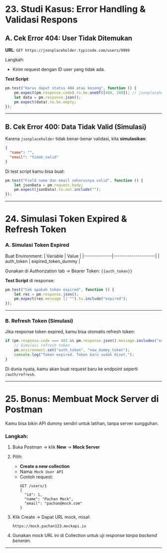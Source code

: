 # 23. Studi Kasus: Error Handling & Validasi Respons

## A. Cek Error 404: User Tidak Ditemukan

**URL**: `GET https://jsonplaceholder.typicode.com/users/9999`

Langkah:
- Kirim request dengan ID user yang tidak ada.

**Test Script**:
```javascript
pm.test("Harus dapat status 404 atau kosong", function () {
    pm.expect(pm.response.code).to.be.oneOf([404, 200]); // jsonplaceholder kadang tetap kasih 200 tapi kosong
    let data = pm.response.json();
    pm.expect(data).to.be.empty;
});
```

---

## B. Cek Error 400: Data Tidak Valid (Simulasi)

Karena `jsonplaceholder` tidak benar-benar validasi, kita **simulasikan**:

```json
{
  "name": "",
  "email": "tidak_valid"
}
```

Di test script kamu bisa buat:
```javascript
pm.test("Field name dan email seharusnya valid", function () {
    let jsonData = pm.request.body;
    pm.expect(jsonData).to.not.include("");
});
```

---

# 24. Simulasi Token Expired & Refresh Token

### A. Simulasi Token Expired

Buat Environment:
| Variable     | Value               |
|--------------|---------------------|
| auth_token   | expired_token_dummy |

Gunakan di Authorization tab → Bearer Token: `{{auth_token}}`

**Test Script** di response:
```javascript
pm.test("Cek apakah token expired", function () {
    let res = pm.response.json();
    pm.expect(res.message || "").to.include("expired");
});
```

---

### B. Refresh Token (Simulasi)

Jika response token expired, kamu bisa otomatis refresh token:

```javascript
if (pm.response.code === 401 && pm.response.json().message.includes("expired")) {
    // Simulasi refresh token
    pm.environment.set("auth_token", "new_dummy_token");
    console.log("Token expired. Token baru sudah diset.");
}
```

Di dunia nyata, kamu akan buat request baru ke endpoint seperti `/auth/refresh`.

---

# 25. Bonus: Membuat Mock Server di Postman

Kamu bisa bikin API dummy sendiri untuk latihan, tanpa server sungguhan.

### Langkah:

1. Buka Postman → klik **New** → **Mock Server**
2. Pilih:
   - **Create a new collection**
   - Nama: `Mock User API`
   - Contoh request:
     ```
     GET /users/1
     {
       "id": 1,
       "name": "Pachan Mock",
       "email": "pachan@mock.com"
     }
     ```
3. Klik Create → Dapat URL mock, misal:  
   ```
   https://mock.pachan123.mockapi.io
   ```

4. Gunakan mock URL ini di Collection untuk uji response *tanpa backend beneran*.

---
